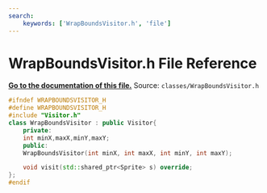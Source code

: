 ```yaml
---
search:
    keywords: ['WrapBoundsVisitor.h', 'file']
---
```


# WrapBoundsVisitor.h File Reference

**[Go to the documentation of this file.](_wrap_bounds_visitor_8h.md)**
Source: `classes/WrapBoundsVisitor.h`

    
    
    
    
    
    
    
    
    
    
```cpp
#ifndef WRAPBOUNDSVISITOR_H
#define WRAPBOUNDSVISITOR_H
#include "Visitor.h"
class WrapBoundsVisitor : public Visitor{
    private:
    int minX,maxX,minY,maxY;
    public:
    WrapBoundsVisitor(int minX, int maxX, int minY, int maxY);

    void visit(std::shared_ptr<Sprite> s) override;
};
#endif
```


    
  
